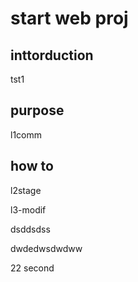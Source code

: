 # start web proj

## inttorduction
tst1
## purpose
l1comm
## how to
l2stage


l3-modif


dsddsdss

dwdedwsdwdww

22 second
